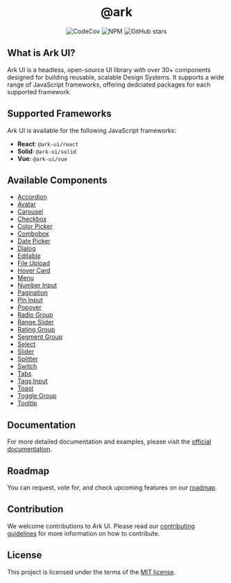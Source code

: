 <h1 align="center">@ark</h1>

<p align="center">
  <img alt="CodeCov" src="https://img.shields.io/codecov/c/gh/chakra-ui/ark?style=for-the-badge&token=O6BB59DHJ4"/>
   <img alt="NPM" src="https://img.shields.io/npm/l/@ark-ui/react?style=for-the-badge">
  <img alt="GitHub stars" src="https://img.shields.io/github/stars/chakra-ui/ark?logo=github&style=for-the-badge">
</p>

## What is Ark UI?

Ark UI is a headless, open-source UI library with over 30+ components designed for building reusable, scalable Design Systems. It supports a wide range of JavaScript frameworks, offering dedciated packages for each supported framework.

## Supported Frameworks

Ark UI is available for the following JavaScript frameworks:

- **React**: `@ark-ui/react`
- **Solid**: `@ark-ui/solid`
- **Vue**: `@ark-ui/vue`

## Available Components

- [Accordion](https://ark-ui.com/docs/components/accordion)
- [Avatar](https://ark-ui.com/docs/components/avatar)
- [Carousel](https://ark-ui.com/docs/components/carousel)
- [Checkbox](https://ark-ui.com/docs/components/checkbox)
- [Color Picker](https://ark-ui.com/docs/components/color-picker)
- [Combobox](https://ark-ui.com/docs/components/combobox)
- [Date Picker](https://ark-ui.com/docs/components/date-picker)
- [Dialog](https://ark-ui.com/docs/components/dialog)
- [Editable](https://ark-ui.com/docs/components/editable)
- [File Upload](https://ark-ui.com/docs/components/file-upload)
- [Hover Card](https://ark-ui.com/docs/components/hover-card)
- [Menu](https://ark-ui.com/docs/components/menu)
- [Number Input](https://ark-ui.com/docs/components/number-input)
- [Pagination](https://ark-ui.com/docs/components/pagination)
- [Pin Input](https://ark-ui.com/docs/components/pin-input)
- [Popover](https://ark-ui.com/docs/components/popover)
- [Radio Group](https://ark-ui.com/docs/components/radio-group)
- [Range Slider](https://ark-ui.com/docs/components/slider)
- [Rating Group](https://ark-ui.com/docs/components/rating-group)
- [Segment Group](https://ark-ui.com/docs/components/segment-group)
- [Select](https://ark-ui.com/docs/components/select)
- [Slider](https://ark-ui.com/docs/components/slider)
- [Splitter](https://ark-ui.com/docs/components/splitter)
- [Switch](https://ark-ui.com/docs/components/switch)
- [Tabs](https://ark-ui.com/docs/components/tabs)
- [Tags Input](https://ark-ui.com/docs/components/tags-input)
- [Toast](https://ark-ui.com/docs/components/toast)
- [Toggle Group](https://ark-ui.com/docs/components/toggle-group)
- [Tooltip](https://ark-ui.com/docs/components/tooltip)

## Documentation

For more detailed documentation and examples, please visit the [official documentation](https://ark-ui.com/).

## Roadmap

You can request, vote for, and check upcoming features on our [roadmap](https://ark-ui.canny.io/).

## Contribution

We welcome contributions to Ark UI. Please read our [contributing guidelines](https://github.com/chakra-ui/ark/blob/main/CONTRIBUTING.md) for more information on how to contribute.

## License

This project is licensed under the terms of the [MIT license](https://github.com/chakra-ui/ark/blob/main/LICENSE).
